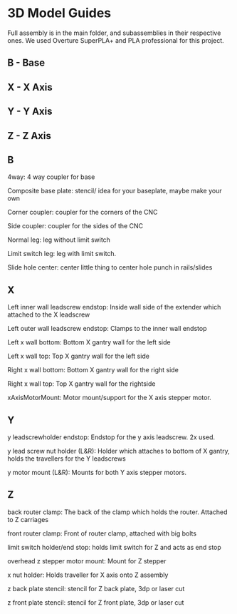 # 3D Model Guides

Full assembly is in the main folder, and subassemblies in their respective ones. We used Overture SuperPLA+ and PLA professional for this project.

## B - Base
## X - X Axis
## Y - Y Axis
## Z - Z Axis

## B

  4way: 4 way coupler for base
  
  Composite base plate: stencil/ idea for your baseplate, maybe make your own
  
  Corner coupler: coupler for the corners of the CNC
  
  Side coupler: coupler for the sides of the CNC
  
  Normal leg: leg without limit switch
  
  Limit switch leg: leg with limit switch.

  Slide hole center: center little thing to center hole punch in rails/slides

## X
  
  Left inner wall leadscrew endstop: Inside wall side of the extender which attached to the X leadscrew
  
  Left outer wall leadscrew endstop: Clamps to the inner wall endstop
  
  Left x wall bottom: Bottom X gantry wall for the left side
  
  Left x wall top: Top X gantry wall for the left side
  
  Right x wall bottom: Bottom X gantry wall for the right side
  
  Right x wall top: Top X gantry wall for the rightside
  
  xAxisMotorMount: Motor mount/support for the X axis stepper motor.

## Y
  
  y leadscrewholder endstop: Endstop for the y axis leadscrew. 2x used. 
  
  y lead screw nut holder (L&R): Holder which attaches to bottom of X gantry, holds the travellers for the Y leadscrews
  
  y motor mount (L&R): Mounts for both Y axis stepper motors.

## Z

  back router clamp: The back of the clamp which holds the router. Attached to Z carriages
  
  front router clamp: Front of router clamp, attached with big bolts
  
  limit switch holder/end stop: holds limit switch for Z and acts as end stop
  
  overhead z stepper motor mount: Mount for Z stepper
  
  x nut holder: Holds traveller for X axis onto Z assembly
  
  z back plate stencil: stencil for Z back plate, 3dp or laser cut
  
  z front plate stencil: stencil for Z front plate, 3dp or laser cut

